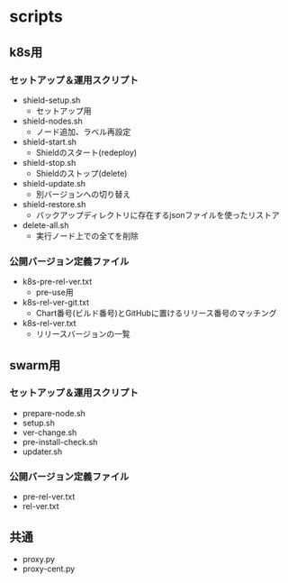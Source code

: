 # scripts

## k8s用
### セットアップ＆運用スクリプト
* shield-setup.sh
	* セットアップ用
* shield-nodes.sh
	* ノード追加、ラベル再設定
* shield-start.sh
	* Shieldのスタート(redeploy)
* shield-stop.sh
	* Shieldのストップ(delete)
* shield-update.sh
	* 別バージョンへの切り替え
* shield-restore.sh
	* バックアップディレクトリに存在するjsonファイルを使ったリストア
* delete-all.sh
	* 実行ノード上での全てを削除

### 公開バージョン定義ファイル
* k8s-pre-rel-ver.txt
	* pre-use用
* k8s-rel-ver-git.txt
	* Chart番号(ビルド番号)とGitHubに置けるリリース番号のマッチング
* k8s-rel-ver.txt
	* リリースバージョンの一覧

## swarm用
### セットアップ＆運用スクリプト
* prepare-node.sh
* setup.sh
* ver-change.sh
* pre-install-check.sh
* updater.sh

### 公開バージョン定義ファイル
* pre-rel-ver.txt
* rel-ver.txt

## 共通
* proxy.py
* proxy-cent.py
